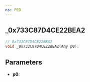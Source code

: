 ```yaml
---
ns: PED
---
```

## _0x733C87D4CE22BEA2

```c
// 0x733C87D4CE22BEA2
void _0x733C87D4CE22BEA2(Any p0);
```

## Parameters
* **p0**:
